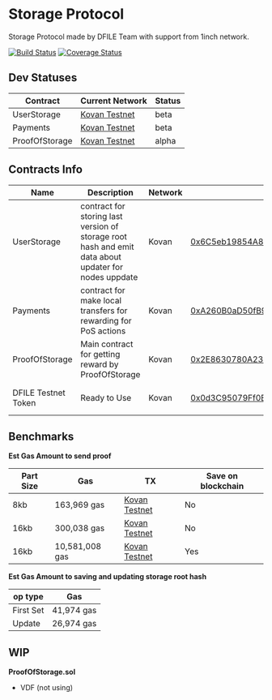 # Storage Protocol

Storage Protocol made by DFILE Team with support from 1inch network.


[![Build Status](https://github.com/denetpro/storage-protocol/workflows/CI/badge.svg)](https://github.com/denetpro/storage-protocol/actions)
[![Coverage Status](https://coveralls.io/repos/github/denetpro/storage-protocol/badge.svg?branch=to-deploy)](https://coveralls.io/github/denetpro/storage-protocol/?branch=to-deploy)


## Dev Statuses

|Contract|Current Network|Status
|---|---|---|
|UserStorage|[Kovan Testnet](https://kovan.etherscan.io/address/0x6C5eb19854A80037C7E911128CFF13E81841A40F#events)|beta
|Payments|[Kovan Testnet](https://kovan.etherscan.io/address/0xA260B0aD50fB996cEffa614bAb75846E06991622#events)|beta
|ProofOfStorage|[Kovan Testnet](https://kovan.etherscan.io/address/0x2E8630780A231E8bCf12Ba1172bEB9055deEBF8B)|alpha


## Contracts Info

Name|Description|Network|Address|Updated
|---|---|---|---|---|
|UserStorage|contract for storing last version of storage root hash and emit data about updater for nodes uppdate|Kovan|[0x6C5eb19854A80037C7E911128CFF13E81841A40F](https://kovan.etherscan.io/address/0x6C5eb19854A80037C7E911128CFF13E81841A40F)|May-26-2021 
|Payments|contract for make local transfers for rewarding for PoS actions|Kovan|[0xA260B0aD50fB996cEffa614bAb75846E06991622](https://kovan.etherscan.io/address/0xA260B0aD50fB996cEffa614bAb75846E06991622)|Jul-02-2021
|ProofOfStorage|Main contract for getting reward by ProofOfStorage|Kovan|[0x2E8630780A231E8bCf12Ba1172bEB9055deEBF8B](https://kovan.etherscan.io/address/0x2E8630780A231E8bCf12Ba1172bEB9055deEBF8B)|May-22-2021
|DFILE Testnet Token|Ready to Use|Kovan|[0x0d3C95079Ff0B4cf055a65EF4b63BbB047456848](https://kovan.etherscan.io/address/0x0d3C95079Ff0B4cf055a65EF4b63BbB047456848)|May-21-2021

## Benchmarks

 **Est Gas Amount to send proof**
 
|Part Size|Gas|TX|Save on blockchain|
|---|---|---|---|
|8kb|163,969 gas|[Kovan Testnet](https://kovan.etherscan.io/tx/0xeeac74efd55becef0c70d4f0e599d37c43a848bcf2fbd6527f356e1e21282607)|No|
|16kb|300,038 gas|[Kovan Testnet](https://kovan.etherscan.io/tx/0xf48703c458954ba0e4609f18dce721a24a003db68565a9f354472e4edf687113)|No|
|16kb|10,581,008 gas|[Kovan Testnet](https://kovan.etherscan.io/tx/0xcdca6a4c3b8db736a4c75925255423bdffeddd4b12c38f3e68caa5b083c8f7fe)|Yes|

 **Est Gas Amount to saving and updating storage root hash**

|op type|Gas|
|---|---|
|First Set|41,974 gas|
|Update|26,974 gas|


## WIP 

 **ProofOfStorage.sol**

- VDF (not using)
